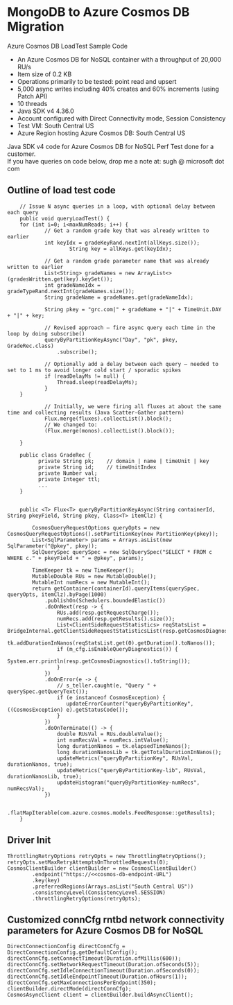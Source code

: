 # MongoDB to Azure Cosmos DB Migration 
Azure Cosmos DB LoadTest Sample Code
* An Azure Cosmos DB for NoSQL container with a throughput of 20,000 RU/s
* Item size of 0.2 KB
* Operations primarily to be tested: point read and upsert
* 5,000 async writes including 40% creates and 60% increments (using Patch API)
* 10 threads
* Java SDK v4 4.36.0
* Account configured with Direct Connectivity mode, Session Consistency
* Test VM: South Central US
* Azure Region hosting Azure Cosmos DB: South Central US

Java SDK v4 code for Azure Cosmos DB for NoSQL Perf Test done for a customer. <br>
If you have queries on code below, drop me a note at: sugh @ microsoft dot com

Outline of load test code
----------------------------------------------------------------------------------------------------------------------------------------------------------------------------------------------------------------------------
        // Issue N async queries in a loop, with optional delay between each query
        public void queryLoadTest() {
        for (int i=0; i<maxNumReads; i++) {
                // Get a random grade key that was already written to earlier
                int keyIdx = gradeKeyRand.nextInt(allKeys.size()); 
                        String key = allKeys.get(keyIdx);

                // Get a random grade parameter name that was already written to earlier
                List<String> gradeNames = new ArrayList<>(gradesWritten.get(key).keySet());
                int gradeNameIdx = gradeTypeRand.nextInt(gradeNames.size());
                String gradeName = gradeNames.get(gradeNameIdx);

                String pkey = "grc.com|" + gradeName + "|" + TimeUnit.DAY + "|" + key;

                // Revised approach – fire async query each time in the loop by doing subscribe()
                queryByPartitionKeyAsync("Day", "pk", pkey, GradeRec.class)
                    .subscribe();

                // Optionally add a delay between each query – needed to set to 1 ms to avoid longer cold start / sporadic spikes
                if (readDelayMs != null) {
                    Thread.sleep(readDelayMs);
                }
        }

                // Initially, we were firing all fluxes at about the same time and collecting results (Java Scatter-Gather pattern)
                Flux.merge(fluxes).collectList().block();
                // We changed to:
                (Flux.merge(monos).collectList().block());
                
        }

        public class GradeRec {
              private String pk;    // domain | name | timeUnit | key
              private String id;    // timeUnitIndex
              private Number val;
              private Integer ttl;
              ...
        }


        public <T> Flux<T> queryByPartitionKeyAsync(String containerId, String pkeyField, String pkey, Class<T> itemClz) {

            CosmosQueryRequestOptions queryOpts = new CosmosQueryRequestOptions().setPartitionKey(new PartitionKey(pkey));
            List<SqlParameter> params = Arrays.asList(new SqlParameter("@pkey", pkey));
            SqlQuerySpec querySpec = new SqlQuerySpec("SELECT * FROM c WHERE c." + pkeyField + " = @pkey", params);

            TimeKeeper tk = new TimeKeeper();
            MutableDouble RUs = new MutableDouble();
            MutableInt numRecs = new MutableInt();
            return getContainer(containerId).queryItems(querySpec, queryOpts, itemClz).byPage(1000)
                .publishOn(Schedulers.boundedElastic())
                .doOnNext(resp -> {
                    RUs.add(resp.getRequestCharge());
                    numRecs.add(resp.getResults().size());
                    List<ClientSideRequestStatistics> reqStatsList = BridgeInternal.getClientSideRequestStatisticsList(resp.getCosmosDiagnostics());
                    tk.addDurationInNanos(reqStatsList.get(0).getDuration().toNanos());
                    if (m_cfg.isEnableQueryDiagnostics()) {
                        System.err.println(resp.getCosmosDiagnostics().toString());
                    }
                })
                .doOnError(e -> {
                    // s_teller.caught(e, "Query " + querySpec.getQueryText());
                    if (e instanceof CosmosException) {
                       updateErrorCounter("queryByPartitionKey", ((CosmosException) e).getStatusCode());
                    }
                })
                .doOnTerminate(() -> {
                    double RUsVal = RUs.doubleValue();
                    int numRecsVal = numRecs.intValue();
                    long durationNanos = tk.elapsedTimeNanos();
                    long durationNanosLib = tk.getTotalDurationInNanos();
                    updateMetrics("queryByPartitionKey", RUsVal, durationNanos, true);
                    updateMetrics("queryByPartitionKey-lib", RUsVal, durationNanosLib, true);
                    updateHistogram("queryByPartitionKey-numRecs", numRecsVal);
                })

                .flatMapIterable(com.azure.cosmos.models.FeedResponse::getResults);
        }

Driver Init
----------------------------------------------------------------------------------------------------------------------------------------------------------------------------------------------------------------------------
    ThrottlingRetryOptions retryOpts = new ThrottlingRetryOptions();
    retryOpts.setMaxRetryAttemptsOnThrottledRequests(0);
    CosmosClientBuilder clientBuilder = new CosmosClientBuilder()
            .endpoint("https://<<cosmos-db-endpoint-URL")
            .key(key)
            .preferredRegions(Arrays.asList("South Central US"))
            .consistencyLevel(ConsistencyLevel.SESSION)
            .throttlingRetryOptions(retryOpts);


Customized connCfg rntbd network connectivity parameters for Azure Cosmos DB for NoSQL
----------------------------------------------------------------------------------------------------------------------------------------------------------------------------------------------------------------------------
    DirectConnectionConfig directConnCfg = DirectConnectionConfig.getDefaultConfig();
    directConnCfg.setConnectTimeout(Duration.ofMillis(600));
    directConnCfg.setNetworkRequestTimeout(Duration.ofSeconds(5));
    directConnCfg.setIdleConnectionTimeout(Duration.ofSeconds(0));
    directConnCfg.setIdleEndpointTimeout(Duration.ofHours(1));
    directConnCfg.setMaxConnectionsPerEndpoint(350);
    clientBuilder.directMode(directConnCfg);
    CosmosAsyncClient client = clientBuilder.buildAsyncClient();
